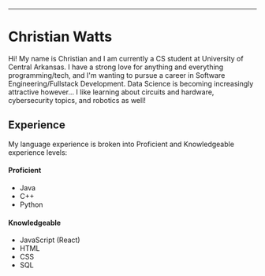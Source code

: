 ---
# Christian Watts
Hi! My name is Christian and I am currently a CS student at University of Central Arkansas.  I have a strong love for anything and everything programming/tech,
and I'm wanting to pursue a career in Software Engineering/Fullstack Development. Data Science is becoming increasingly attractive however... I like learning about circuits
and hardware, cybersecurity topics, and robotics as well!

## Experience
My language experience is broken into Proficient and Knowledgeable experience levels:

#### Proficient
- Java
- C++
- Python

#### Knowledgeable
- JavaScript (React)
- HTML
- CSS
- SQL




